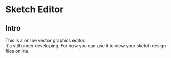 # Sketch Editor

## Intro

This is a online vector graphics editor.  
It's still under developing.
For now you can use it to view your sketch design files online.
